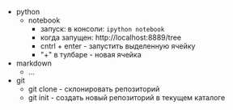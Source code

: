  * python
   * notebook
     * запуск: в консоли: `ipython notebook`
     * когда запущен: http://localhost:8889/tree
     * cntrl + enter - запустить выделенную ячейку
	 * "+" в тулбаре - новая ячейка
 * markdown
   * ...
 * git
   * git clone <url> - склонировать репозиторий
   * git init - создать новый репозиторий в текущем каталоге 
